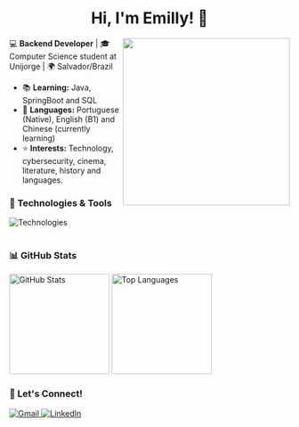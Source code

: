 <h1 align="center">Hi, I'm Emilly! 👋</h1>

<img align="right" width="300px" src="https://i.pinimg.com/736x/6f/0d/1e/6f0d1e705142b3699f89faf33f6cbf2c.jpg">
<p>💻 <strong>Backend Developer</strong> | 🎓 Computer Science student at Unijorge | 🌍 Salvador/Brazil</p>
    
<ul>
  <li>📚 <strong>Learning:</strong> Java, SpringBoot and SQL</li>
  <li>💬 <strong>Languages:</strong> Portuguese (Native), English (B1) and Chinese (currently learning)</li>
  <li>⭐ <strong>Interests:</strong> Technology, cybersecurity, cinema, literature, history and languages.</li>
</ul>

<h3>🔨 Technologies & Tools</h3>
<div class="tech-icons">
  <img src="https://skillicons.dev/icons?i=html,css,java,spring,git&theme=light" alt="Technologies">
</div>

</br>

<h3>📊 GitHub Stats</h3>
  <div class="stats-container">
     <img height="180" src="https://github-readme-stats.vercel.app/api?username=httpsemilly&show_icons=true&theme=dracula&include_all_commits=true&count_private=true" alt="GitHub Stats">
     <img height="180" src="https://github-readme-stats.vercel.app/api/top-langs/?username=httpsemilly&layout=compact&langs_count=7&theme=dracula" alt="Top Languages">
   </div>

<h3>📱 Let's Connect!</h3>
  <div class="contact-badges">
    <a href="mailto:emillymenezescs@gmail.com">
        <img src="https://img.shields.io/badge/Gmail-D14836?style=for-the-badge&logo=gmail&logoColor=white" alt="Gmail">
    </a>
    <a href="https://www.linkedin.com/in/emillycavalcante" target="_blank">
        <img src="https://img.shields.io/badge/-LinkedIn-%230077B5?style=for-the-badge&logo=linkedin&logoColor=white" alt="LinkedIn">
    </a>
  </div>

